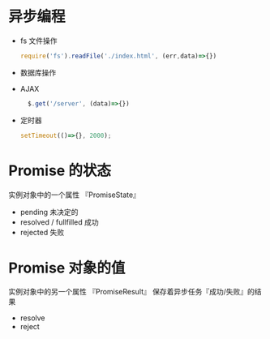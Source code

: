# 异步编程

* fs 文件操作

  ```js
  require('fs').readFile('./index.html', (err,data)=>{})
  ```

* 数据库操作

* AJAX 

  ```js
    $.get('/server', (data)=>{})
  ```

* 定时器 

  ```js
  setTimeout(()=>{}, 2000);
  ```

# Promise 的状态

实例对象中的一个属性 『PromiseState』

* pending  未决定的
* resolved / fullfilled  成功
* rejected  失败

# Promise 对象的值

实例对象中的另一个属性 『PromiseResult』
保存着异步任务『成功/失败』的结果

* resolve
* reject 